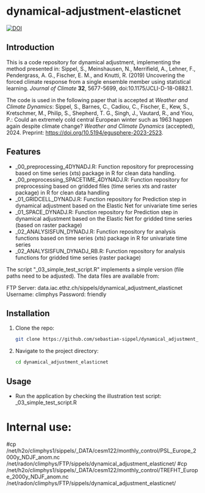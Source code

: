 # dynamical-adjustment-elasticnet

[![DOI](https://zenodo.org/badge/709208960.svg)](https://zenodo.org/doi/10.5281/zenodo.12746602)

## Introduction

This is a code repository for dynamical adjustment, implementing the method presented in: 
Sippel, S., Meinshausen, N., Merrifield, A., Lehner, F., Pendergrass, A. G., Fischer, E. M., and Knutti, R. (2019) Uncovering the forced climate response from a single ensemble member using statistical learning. _Journal of Climate_ **32**, 5677-5699, doi:10.1175/JCLI-D-18-0882.1.

The code is used in the following paper that is accepted at _Weather and Climate Dynamics_: Sippel, S., Barnes, C., Cadiou, C., Fischer, E., Kew, S., Kretschmer, M., Philip, S., Shepherd, T. G., Singh, J., Vautard, R., and Yiou, P.: Could an extremely cold central European winter such as 1963
happen again despite climate change? _Weather and Climate Dynamics_ (accepted), 2024. Preprint: https://doi.org/10.5194/egusphere-2023-2523.

## Features

* _00_preprocessing_4DYNADJ.R: Function repository for preprocessing based on time series (xts) package in R for clean data handling.
* _00_preprocessing_SPACETIME_4DYNADJ.R: Function repository for preprocessing based on gridded files (time series xts and raster package) in R for clean data handling
* _01_GRIDCELL_DYNADJ.R: Function repository for Prediction step in dynamical adjustment based on the Elastic Net for univariate time series
* _01_SPACE_DYNADJ.R: Function repository for Prediction step in dynamical adjustment based on the Elastic Net for gridded time series (based on raster package)
* _02_ANALYSISFUN_DYNADJ.R: Function repository for analysis functions based on time series (xts) package in R for univariate time series
* _02_ANALYSISFUN_DYNADJ_RB.R: Function repository for analysis functions for gridded time series (raster package)

The script "_03_simple_test_script.R" implements a simple version (file paths need to be adjusted).
The data files are available from: 

FTP Server: data.iac.ethz.ch/sippels/dynamical_adjustment_elasticnet
Username: climphys
Password: friendly

## Installation
1. Clone the repo:
    ```sh
    git clone https://github.com/sebastian-sippel/dynamical_adjustment_elasticnet.git
    ```
2. Navigate to the project directory:
    ```sh
    cd dynamical_adjustment_elasticnet
    ```
## Usage
- Run the application by checking the illustration test script: _03_simple_test_script.R


# Internal use:
#cp /net/h2o/climphys1/sippels/_DATA/cesm122/monthly_control/PSL_Europe_2000y_NDJF_anom.nc /net/radon/climphys/FTP/sippels/dynamical_adjustment_elasticnet/
#cp /net/h2o/climphys1/sippels/_DATA/cesm122/monthly_control/TREFHT_Europe_2000y_NDJF_anom.nc /net/radon/climphys/FTP/sippels/dynamical_adjustment_elasticnet/
